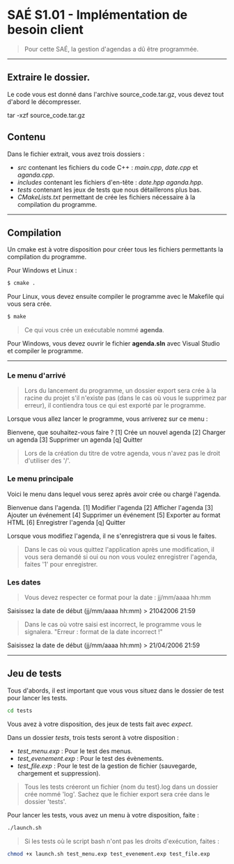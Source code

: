 # SAÉ S1.01 - Implémentation de besoin client

> Pour cette SAÉ, la gestion d'agendas a dû être programmée.

---

## Extraire le dossier.
Le code vous est donné dans l'archive source_code.tar.gz, vous devez tout d'abord le décompresser.

tar -xzf source_code.tar.gz

## Contenu
Dans le fichier extrait, vous avez trois dossiers :
  - *src* contenant les fichiers du code C++ : *main.cpp*, *date.cpp* et *aganda.cpp*.
  - *includes* contenant les fichiers d'en-tête : *date.hpp* *aganda.hpp*.
  - *tests* contenant les jeux de tests que nous détaillerons plus bas.
  - *CMakeLists.txt* permettant de crée les fichiers nécessaire à la compilation du programme.

---

## Compilation  

Un cmake est à votre disposition pour créer tous les fichiers permettants la compilation du programme.

Pour Windows et Linux : 
```bash
$ cmake .
```

Pour Linux, vous devez ensuite compiler le programme avec le Makefile qui vous sera crée.

```bash
$ make
```

> Ce qui vous crée un exécutable nommé **agenda**.

Pour Windows, vous devez ouvrir le fichier **agenda.sln** avec Visual Studio et compiler le programme.

---  

### Le menu d'arrivé
> Lors du lancement du programme, un dossier export sera crée à la racine du projet s'il n'existe pas (dans le cas où vous le supprimez par erreur), il contiendra tous ce qui est exporté par le programme.

Lorsque vous allez lancer le programme, vous arriverez sur ce menu :

Bienvene, que souhaitez-vous faire ?
[1] Crée un nouvel agenda
[2] Charger un agenda
[3] Supprimer un agenda
[q] Quitter

> Lors de la création du titre de votre agenda, vous n'avez pas le droit d'utiliser des '/'.

### Le menu principale
Voici le menu dans lequel vous serez après avoir crée ou chargé l'agenda.

Bienvenue dans l'agenda.
[1] Modifier l'agenda
[2] Afficher l'agenda
[3] Ajouter un événement
[4] Supprimer un événement
[5] Exporter au format HTML
[6] Enregistrer l'agenda
[q] Quitter

Lorsque vous modifiez l'agenda, il ne s'enregistrera que si vous le faites.

> Dans le cas où vous quittez l'application après une modification, il vous sera demandé si oui ou non vous voulez enregistrer l'agenda, faites '1' pour enregistrer.

### Les dates

> Vous devez respecter ce format pour la date : jj/mm/aaaa hh:mm

Saisissez la date de début (jj/mm/aaaa hh:mm) > 21042006 21:59
> Dans le cas où votre saisi est incorrect, le programme vous le signalera.
"Erreur : format de la date incorrect !"

Saisissez la date de début (jj/mm/aaaa hh:mm) > 21/04/2006 21:59

---

## Jeu de tests  
Tous d'abords, il est important que vous vous situez dans le dossier de test pour lancer les tests.

```bash
cd tests
```

Vous avez à votre disposition, des jeux de tests fait avec *expect*.

Dans un dossier *tests*, trois tests seront à votre disposition : 
  - *test_menu.exp* : Pour le test des menus.
  - *test_evenement.exp* : Pour le test des évènements.
  - *test_file.exp* : Pour le test de la gestion de fichier (sauvegarde, chargement et suppression).

> Tous les tests créeront un fichier {nom du test}.log dans un dossier crée nommé 'log'.
> Sachez que le fichier export sera crée dans le dossier 'tests'.

Pour lancer les tests, vous avez un menu à votre disposition, faite : 

```bash
./launch.sh
```

> Si les tests où le script bash n'ont pas les droits d'exécution, faites : 

```bash
chmod +x launch.sh test_menu.exp test_evenement.exp test_file.exp
```